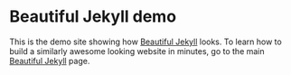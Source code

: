 # Beautiful Jekyll demo

This is the demo site showing how [Beautiful Jekyll](https://github.com/daattali/beautiful-jekyll) looks. To learn how to build a similarly awesome looking website in minutes, go to the main [Beautiful Jekyll](https://github.com/daattali/beautiful-jekyll) page.
